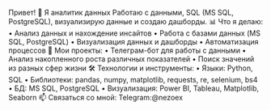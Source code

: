 Привет! 👋 Я аналитик данных
Работаю с данными, SQL (MS SQL, PostgreSQL), визуализирую данные и создаю дашборды.
📊 Что я делаю:
 • Анализ данных и нахождение инсайтов
 • Работа с базами данных (MS SQL, PostgreSQL)
 • Визуализация данных и дашборды
 • Автоматизация процессов
📌 Мои проекты:
 • Телеграм-бот для работы с данными
 • Анализ накопленного роста различных показателей
 • Поиск значений из разных сфер жизни
🛠 Технологии и инструменты:
 • Языки: Python, SQL
 • Библиотеки: pandas, numpy, matplotlib, requests, re, selenium, bs4
 • БД: MS SQL, PostgreSQL
 • Визуализация: Power BI, Tableau, Matplotlib, Seaborn
📫 Связаться со мной:
Telegram:@nezoex
